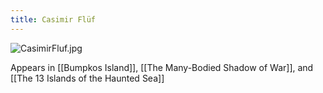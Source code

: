 ```yaml
---
title: Casimir Flüf
---
```


![CasimirFluf.jpg](files/e83509cf-6ff6-4aef-ad9e-9696bd88672f/CasimirFluf.jpg)


Appears in [[Bumpkos Island]], [[The Many-Bodied Shadow of War]], and [[The 13 Islands of the Haunted Sea]]